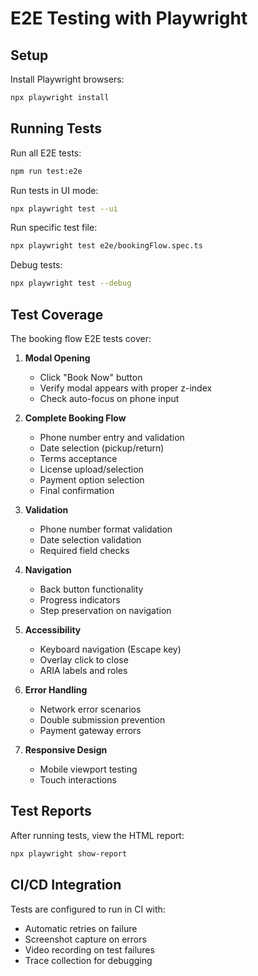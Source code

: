 # E2E Testing with Playwright

## Setup

Install Playwright browsers:
```bash
npx playwright install
```

## Running Tests

Run all E2E tests:
```bash
npm run test:e2e
```

Run tests in UI mode:
```bash
npx playwright test --ui
```

Run specific test file:
```bash
npx playwright test e2e/bookingFlow.spec.ts
```

Debug tests:
```bash
npx playwright test --debug
```

## Test Coverage

The booking flow E2E tests cover:

1. **Modal Opening**
   - Click "Book Now" button
   - Verify modal appears with proper z-index
   - Check auto-focus on phone input

2. **Complete Booking Flow**
   - Phone number entry and validation
   - Date selection (pickup/return)
   - Terms acceptance
   - License upload/selection
   - Payment option selection
   - Final confirmation

3. **Validation**
   - Phone number format validation
   - Date selection validation
   - Required field checks

4. **Navigation**
   - Back button functionality
   - Progress indicators
   - Step preservation on navigation

5. **Accessibility**
   - Keyboard navigation (Escape key)
   - Overlay click to close
   - ARIA labels and roles

6. **Error Handling**
   - Network error scenarios
   - Double submission prevention
   - Payment gateway errors

7. **Responsive Design**
   - Mobile viewport testing
   - Touch interactions

## Test Reports

After running tests, view the HTML report:
```bash
npx playwright show-report
```

## CI/CD Integration

Tests are configured to run in CI with:
- Automatic retries on failure
- Screenshot capture on errors
- Video recording on test failures
- Trace collection for debugging
